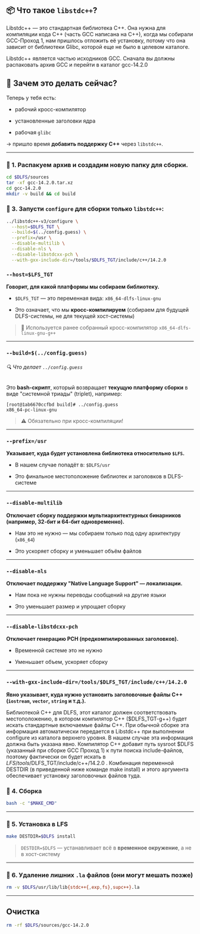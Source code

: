 ## 📦 Что такое `libstdc++`?

Libstdc++ — это стандартная библиотека C++. Она нужна для компиляции кода C++ (часть GCC написана на C++), когда мы собирали GCC-Проход 1, нам пришлось отложить её установку, потому что она зависит от библиотеки Glibc, которой еще не было в целевом каталоге. 

Libstdc++ является частью исходников GCC. Сначала вы должны распаковать архив GCC и перейти в каталог gcc-14.2.0

## 🔧 Зачем это делать сейчас?

Теперь у тебя есть:

- рабочий кросс-компилятор
    
- установленные заголовки ядра
    
- рабочая `glibc`
    

→ пришло время **добавить поддержку C++** через `libstdc++`.

---

### 🔹 1. Распакуем архив и создадим новую папку для сборки.

```bash
cd $DLFS/sources
tar -xf gcc-14.2.0.tar.xz
cd gcc-14.2.0
mkdir -v build && cd build
```


### 🔹 3. Запусти `configure` для сборки только `libstdc++`:

```bash
../libstdc++-v3/configure \
  --host=$DLFS_TGT \
  --build=$(../config.guess) \
  --prefix=/usr \
  --disable-multilib \
  --disable-nls \
  --disable-libstdcxx-pch \
  --with-gxx-include-dir=/tools/$DLFS_TGT/include/c++/14.2.0
```

### `--host=$LFS_TGT`

**Говорит, для какой платформы мы собираем библиотеку.**

- `$DLFS_TGT` — это переменная вида: `x86_64-dlfs-linux-gnu`
    
- Это означает, что мы **кросс-компилируем** (собираем для будущей DLFS-системы, не для текущей хост-системы)
    

> 🔧 Используется ранее собранный кросс-компилятор `x86_64-dlfs-linux-gnu-g++`

---

### `--build=$(../config.guess)`

###### 🔍 Что делает `../config.guess`
Это **bash-скрипт**, который возвращает **текущую платформу сборки** в виде "системной триады" (triplet), например:

```
[root@1ab6670ccfbd build]# ../config.guess
x86_64-pc-linux-gnu
```


> ⚠️ Обязательно при кросс-компиляции!

---

### `--prefix=/usr`

**Указывает, куда будет установлена библиотека относительно `$LFS`.**

- В нашем случае попадёт в: `$DLFS/usr`
    
- Это финальное местоположение библиотек и заголовков в DLFS-системе
    

---

### `--disable-multilib`

**Отключает сборку поддержки мультиархитектурных бинарников (например, 32-бит и 64-бит одновременно).**

- Нам это не нужно — мы собираем только под одну архитектуру (`x86_64`)
    
- Это ускоряет сборку и уменьшает объём файлов
    

---

### `--disable-nls`

**Отключает поддержку "Native Language Support" — локализации.**

- Нам пока не нужны переводы сообщений на другие языки
    
- Это уменьшает размер и упрощает сборку
    

---

### `--disable-libstdcxx-pch`

**Отключает генерацию PCH (предкомпилированных заголовков).**

- Временной системе это не нужно
    
- Уменьшает объем, ускоряет сборку
    

---

### `--with-gxx-include-dir=/tools/$DLFS_TGT/include/c++/14.2.0`

**Явно указывает, куда нужно установить заголовочные файлы C++ (`iostream`, `vector`, `string` и т.д.).**

Библиотекой C++ для DLFS, этот каталог должен соответствовать местоположению, в котором компилятор C++ ($DLFS_TGT-g++) будет искать стандартные включаемые файлы C++. При обычной сборке эта информация автоматически передается в Libstdc++ при выполнении configure из каталога верхнего уровня. В нашем случае эта информация должна быть указана явно. Компилятор C++ добавит путь sysroot $DLFS (указанный при сборке GCC Проход 1) к пути поиска include-файлов,
поэтому фактически он будет искать в $LFS/tools/$DLFS_TGT/include/c++/14.2.0 . Комбинация переменной DESTDIR (в приведенной ниже команде make install) и этого аргумента обеспечивает установку заголовочных файлов туда.
### 🔹 4. Сборка

```bash
bash -c "$MAKE_CMD"
```

---

### 🔹 5. Установка в LFS

```bash
make DESTDIR=$DLFS install
```

> `DESTDIR=$DLFS` — устанавливает всё в **временное окружение**, а не в хост-систему

---

### 🔹 6. Удаление лишних `.la` файлов (они могут мешать позже)

```bash
rm -v $DLFS/usr/lib/lib{stdc++{,exp,fs},supc++}.la
```

---
## Очистка

```bash
rm -rf $DLFS/sources/gcc-14.2.0
```



